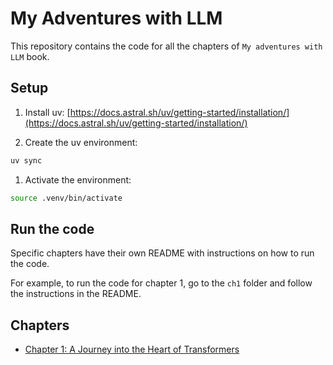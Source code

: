 # My Adventures with LLM

This repository contains the code for all the chapters of `My adventures with LLM` book.

## Setup

1. Install uv: [https://docs.astral.sh/uv/getting-started/installation/](https://docs.astral.sh/uv/getting-started/installation/)

1. Create the uv environment:

```bash
uv sync
```

1. Activate the environment:

```bash
source .venv/bin/activate
```

## Run the code

Specific chapters have their own README with instructions on how to run the code.

For example, to run the code for chapter 1, go to the `ch1` folder and follow the instructions in the README.

## Chapters

- [Chapter 1: A Journey into the Heart of Transformers](./ch1/README.md)
